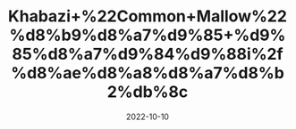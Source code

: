 ---
title: 'Khabazi+%22Common+Mallow%22%d8%b9%d8%a7%d9%85+%d9%85%d8%a7%d9%84%d9%88i%2f%d8%ae%d8%a8%d8%a7%d8%b2%db%8c'
date: '2022-10-10' 
metatag: '' 
inventory: '0' 
draft: false 
# meta description 
shortDescripton: 'Khabazi%ef%bf%bdis+used+for+oxidative+stress%2c+cough%2c+inflammatory+diseases+of+mucous+membranes+and+other+conditions'
description: 'Herb'
longdescription: ''
featured: True
# product Price
price: '20.0'
# Product Short Description
shortDescription: 'Khabazi%ef%bf%bdis+used+for+oxidative+stress%2c+cough%2c+inflammatory+diseases+of+mucous+membranes+and+other+conditions'
productID: '31FF722C-9D2A-ED11-9968-005056B3A416'
type: 'products'
category: 'Herb' 
thumnailproduct: 'https://eraconnect.blob.core.windows.net/product-images/aminsaddiquidawakhana/31FF722C-9D2A-ED11-9968-005056B3A416.webp' 
images:
  - image: 'https://eraconnect.blob.core.windows.net/product-images/aminsaddiquidawakhana/31FF722C-9D2A-ED11-9968-005056B3A416.webp'  
Variants:
---